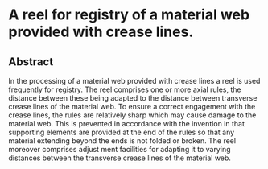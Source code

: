 # A reel for registry of a material web provided with crease lines.

## Abstract
In the processing of a material web provided with crease lines a reel is used frequently for registry. The reel comprises one or more axial rules, the distance between these being adapted to the distance between transverse crease lines of the material web. To ensure a correct engagement with the crease lines, the rules are relatively sharp which may cause damage to the material web. This is prevented in accordance with the invention in that supporting elements are provided at the end of the rules so that any material extending beyond the ends is not folded or broken. The reel moreover comprises adjust ment facilities for adapting it to varying distances between the transverse crease lines of the material web.